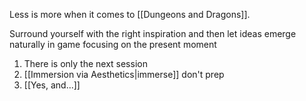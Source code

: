 Less is more when it comes to [[Dungeons and Dragons]].

Surround yourself with the right inspiration and then let ideas emerge naturally in game focusing on the present moment

1. There is only the next session
2. [[Immersion via Aesthetics|immerse]] don't prep
3. [[Yes, and...]]